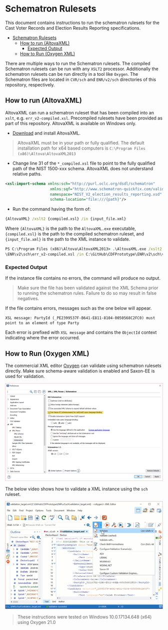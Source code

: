 # Schematron Rulesets

This document contains instructions to run the schematron rulesets for the Cast Voter Records and Election Results Reporting specifications.

<!-- TOC -->

- [Schematron Rulesets](#schematron-rulesets)
    - [How to run (AltovaXML)](#how-to-run-altovaxml)
        - [Expected Output](#expected-output)
    - [How to Run (Oxygen XML)](#how-to-run-oxygen-xml)

<!-- /TOC -->

There are multiple ways to run the Schematron rulesets. The compiled Schematron rulesets can be run with any `XSLT2` processor. Additionally the schematron rulesets can be run directly in a tool like `Oxygen`. The Schematron files are located in `CVR/sch` and `ENR/v2/sch` directories of this repository, respectively.

## How to run (AltovaXML)

AltovaXML can run a schematron ruleset that has been compiled into an `xslt`, e.g. `err_v2-compiled.xsl`. Precompiled rulesets have been provided as part of this repository. AltovaXML is available on Windows only.

- [Download](http://cdn.sw.altova.com/v2013r2/en/AltovaXMLCmu2013.exe) and install AltovaXML.

> AltovaXML must be in your path or fully qualified. The default installation path for x64 based computers is `C:\Program Files (x86)\Altova\AltovaXML2013`

- Change line 31 of the `*_compiled.xsl` file to point to the fully qualified path of the NIST 1500-xxx schema. AltovaXML does not understand relative paths.

```xml
<xsl:import-schema xmlns:sch="http://purl.oclc.org/dsdl/schematron"
                    xmlns:sqf="http://www.schematron-quickfix.com/validator/process"
                    namespace="NIST_V2_election_results_reporting.xsd"
                    schema-location="file:///{path}"/>
```

- Run the command having the form of:

```cmd
{AltovaXML} /xslt2 {compiled.xsl} /in {input_file.xml}
```

Where `{AltovaXML}` is the path to the `AltovaXML.exe` executable, `{compiled.xsl}` is the path to the compiled schematron ruleset, and `{input_file.xml}` is the path to the XML instance to validate.

```cmd
PS C:\Program Files (x86)\Altova\AltovaXML2013> .\AltovaXML.exe /xslt2 C:\GitHub\CDFPrototype
\ENR\v2\sch\err_v2-compiled.xsl /in C:\GitHub\CDFPrototype\ENR\v2\sch\validation_target.xml
```

### Expected Output

If the instance file contains no errors, the command will produce no output.

> Make sure the file has been validated against the XML Schema prior to running the schematron rules. Failure to do so may result in false negatives.

If the file contains errors, messages such as the one below will appear.

```message
XSL message: PartyId (_PE2399537F-B641-E811-8104-0050568C2FC0) must point to an element of type Party
```

Each error is prefixed with `XSL message` and contains the `ObjectId` context indicating where the error occurred.

## How to Run (Oxygen XML)

The commercial XML editor [Oxygen](https://www.oxygenxml.com/download.html) can validate using schematron rulesets directly. Make sure schema-aware validation is enabled and Saxon-EE is used for validation.

![Schema aware option](./images/schema-aware.png)

The below video shows how to validate a XML instance using the `sch` ruleset.

![Video instructions](./images/oxygen-sch.gif)

> These instructions were tested on Windows 10.0.17134.648 (x64) using Oxygen 21.0